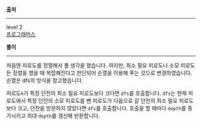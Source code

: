 **출처**<hr>
level 2   
[프로그래머스](https://programmers.co.kr/learn/courses/30/lessons/87946)
<br>

**풀이**<hr>
처음엔 피로도를 정렬해서 풀 생각을 했습니다. 하지만, 최소 필요 피로도나 소모 피로도든 정렬을 했을 때 복잡해진다고 판단되어 순열을 이용해 푸는 것으로 변경하였습니다. 순열은 dfs의 방식을 참고했습니다.

피로도`k`가 특정 던전의 최소 필요 피로도보다 크다면 `dfs`를 호출합니다. `dfs`는 현재 피로도에서 특정 던전의 소모 피로도를 뺀 피로도가 다음으로 갈 던전의 최소 필요 피로도보다 크고, 던전을 방문하지 않았다면 `dfs`를 호출합니다. 호출을 할 때마다 `depth`를 증가시키고 최대 `depth`를 갱신해 반환합니다.